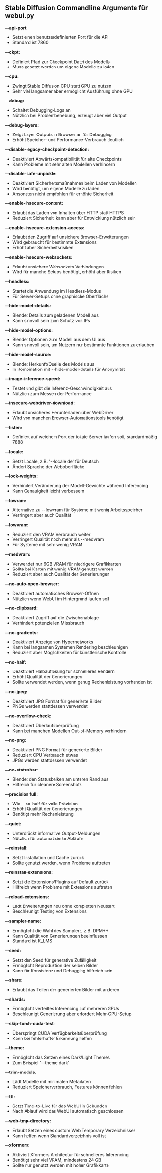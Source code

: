 ## Stable Diffusion Commandline Argumente für webui.py

**--api-port:**  
- Setzt einen benutzerdefinierten Port für die API
- Standard ist 7860

**--ckpt:**
- Definiert Pfad zur Checkpoint Datei des Modells 
- Muss gesetzt werden um eigene Modelle zu laden

**--cpu:**  
- Zwingt Stable Diffusion CPU statt GPU zu nutzen
- Sehr viel langsamer aber ermöglicht Ausführung ohne GPU

**--debug:**
- Schaltet Debugging-Logs an
- Nützlich bei Problembehebung, erzeugt aber viel Output

**--debug-layers:**
- Zeigt Layer Outputs in Browser an für Debugging
- Erhöht Speicher- und Performance-Verbrauch deutlich 

**--disable-legacy-checkpoint-detection:**
- Deaktiviert Abwärtskompatibilität für alte Checkpoints
- Kann Probleme mit sehr alten Modellen verhindern

**--disable-safe-unpickle:** 
- Deaktiviert Sicherheitsmaßnahmen beim Laden von Modellen
- Wird benötigt, um eigene Modelle zu laden
- Ansonsten nicht empfohlen für erhöhte Sicherheit

**--enable-insecure-content:**
- Erlaubt das Laden von Inhalten über HTTP statt HTTPS
- Reduziert Sicherheit, kann aber für Entwicklung nützlich sein

**--enable-insecure-extension-access:**
- Erlaubt den Zugriff auf unsichere Browser-Erweiterungen
- Wird gebraucht für bestimmte Extensions
- Erhöht aber Sicherheitsrisiken

**--enable-insecure-websockets:**
- Erlaubt unsichere Websockets Verbindungen
- Wird für manche Setups benötigt, erhöht aber Risiken

**--headless:**
- Startet die Anwendung im Headless-Modus
- Für Server-Setups ohne graphische Oberfläche

**--hide-model-details:**
- Blendet Details zum geladenen Modell aus
- Kann sinnvoll sein zum Schutz von IPs

**--hide-model-options:**
- Blendet Optionen zum Modell aus dem UI aus
- Kann sinnvoll sein, um Nutzern nur bestimmte Funktionen zu erlauben

**--hide-model-source:**
- Blendet Herkunft/Quelle des Models aus
- In Kombination mit --hide-model-details für Anonymität

**--image-inference-speed:**
- Testet und gibt die Inferenz-Geschwindigkeit aus
- Nützlich zum Messen der Performance

**--insecure-webdriver-download:**
- Erlaubt unsicheres Herunterladen über WebDriver
- Wird von manchen Browser-Automationstools benötigt

**--listen:**
- Definiert auf welchem Port der lokale Server laufen soll, standardmäßig 7888

**--locale:**
- Setzt Locale, z.B. '--locale de' für Deutsch
- Ändert Sprache der Weboberfläche 

**--lock-weights:**
- Verhindert Veränderung der Modell-Gewichte während Inferencing
- Kann Genauigkeit leicht verbessern

**--lowram:** 
- Alternative zu --lowvram für Systeme mit wenig Arbeitsspeicher
- Verringert aber auch Qualität

**--lowvram:**
- Reduziert den VRAM Verbrauch weiter  
- Verringert Qualität noch mehr als --medvram
- Für Systeme mit sehr wenig VRAM

**--medvram:**  
- Verwendet nur 6GB VRAM für niedrigere Grafikkarten
- Sollte bei Karten mit wenig VRAM genutzt werden
- Reduziert aber auch Qualität der Generierungen

**--no-auto-open-browser:**
- Deaktiviert automatisches Browser-Öffnen
- Nützlich wenn WebUI im Hintergrund laufen soll

**--no-clipboard:**
- Deaktiviert Zugriff auf die Zwischenablage
- Verhindert potenziellen Missbrauch

**--no-gradients:**
- Deaktiviert Anzeige von Hypernetworks  
- Kann bei langsamen Systemen Rendering beschleunigen
- Reduziert aber Möglichkeiten für künstlerische Kontrolle

**--no-half:**
- Deaktiviert Halbauflösung für schnelleres Rendern
- Erhöht Qualität der Generierungen
- Sollte verwendet werden, wenn genug Rechenleistung vorhanden ist

**--no-jpeg:**
- Deaktiviert JPG Format für generierte Bilder
- PNGs werden stattdessen verwendet

**--no-overflow-check:**
- Deaktiviert Überlaufüberprüfung
- Kann bei manchen Modellen Out-of-Memory verhindern   

**--no-png:**
- Deaktiviert PNG Format für generierte Bilder
- Reduziert CPU Verbrauch etwas
- JPGs werden stattdessen verwendet

**--no-statusbar:** 
- Blendet den Statusbalken am unteren Rand aus
- Hilfreich für cleanere Screenshots

**--precision full:**
- Wie --no-half für volle Präzision  
- Erhöht Qualität der Generierungen
- Benötigt mehr Rechenleistung

**--quiet:**
- Unterdrückt informative Output-Meldungen 
- Nützlich für automatisierte Abläufe

**--reinstall:**
- Setzt Installation und Cache zurück
- Sollte genutzt werden, wenn Probleme auftreten

**--reinstall-extensions:**
- Setzt die Extensions/Plugins auf Default zurück
- Hilfreich wenn Probleme mit Extensions auftreten

**--reload-extensions:**  
- Lädt Erweiterungen neu ohne kompletten Neustart
- Beschleunigt Testing von Extensions

**--sampler-name:**
- Ermöglicht die Wahl des Samplers, z.B. DPM++
- Kann Qualität von Generierungen beeinflussen
- Standard ist K_LMS

**--seed:**  
- Setzt den Seed für generative Zufälligkeit 
- Ermöglicht Reproduktion der selben Bilder
- Kann für Konsistenz und Debugging hilfreich sein

**--share:**
- Erlaubt das Teilen der generierten Bilder mit anderen

**--shards:**
- Ermöglicht verteiltes Inferencing auf mehreren GPUs
- Beschleunigt Generierung aber erfordert Mehr-GPU-Setup

**--skip-torch-cuda-test:** 
- Überspringt CUDA Verfügbarkeitsüberprüfung
- Kann bei fehlerhafter Erkennung helfen

**--theme:** 
- Ermöglicht das Setzen eines Dark/Light Themes
- Zum Beispiel '--theme dark'

**--trim-models:**
- Lädt Modelle mit minimalen Metadaten
- Reduziert Speicherverbrauch, Features können fehlen

**--ttl:**  
- Setzt Time-to-Live für das WebUI in Sekunden
- Nach Ablauf wird das WebUI automatisch geschlossen

**--web-tmp-directory:**
- Erlaubt Setzen eines custom Web Temporary Verzeichnisses
- Kann helfen wenn Standardverzeichnis voll ist  

**--xformers:**
- Aktiviert Xformers Architectur für schnelleres Inferencing
- Benötigt sehr viel VRAM, mindestens 24 GB
- Sollte nur genutzt werden mit hoher Grafikkarte
